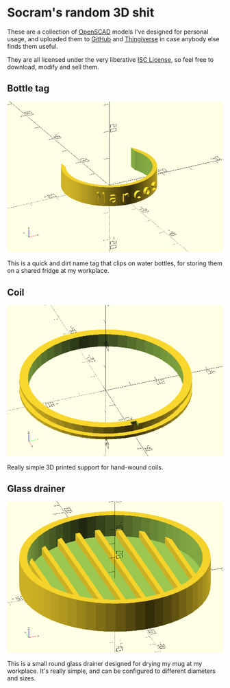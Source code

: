 Socram's random 3D shit
=======================

These are a collection of [OpenSCAD](http://www.openscad.org) models I've designed for personal usage, and uploaded them to [GitHub](https://github.com/socram8888/3DRecipes) and [Thingiverse](https://www.thingiverse.com/socram8888/) in case anybody else finds them useful.

They are all licensed under the very liberative [ISC License](LICENSE), so feel free to download, modify and sell them.

Bottle tag
----------

![Bottle tag preview](previews/bottle_tag.png?raw=true)

This is a quick and dirt name tag that clips on water bottles, for storing them on a shared fridge at my workplace.

Coil
----

![Coil support preview](previews/coil.png?raw=true)

Really simple 3D printed support for hand-wound coils.

Glass drainer
-------------

![Glass drainer preview](previews/glass_drainer.png?raw=true)

This is a small round glass drainer designed for drying my mug at my workplace. It's really simple, and can be configured to different diameters and sizes.
